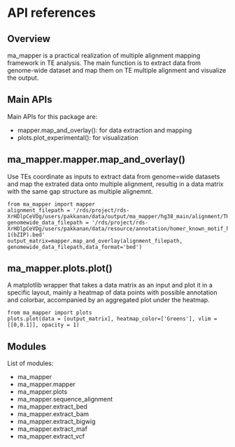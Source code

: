 # API references
## Overview

ma_mapper is a practical realization of multiple alignment mapping framework in TE analysis. The main function is to extract data from genome-wide dataset and map them on TE multiple alignment and visualize the output. 

## Main APIs

Main APIs for this package are: 

- mapper.map_and_overlay(): for data extraction and mapping 
- plots.plot_experimental(): for visualization 

## ma_mapper.mapper.map_and_overlay()

Use TEs coordinate as inputs to extract data from genome=wide datasets and map the extrated data onto multiple alignment, resultig in a data matrix with the same gap structure as multiple alignemnt.

```
from ma_mapper import mapper
alignment_filepath = '/rds/project/rds-XrHDlpCeVDg/users/pakkanan/data/output/ma_mapper/hg38_main/alignment/THE1C.fasta.aligned'
genomewide_data_filepath = '/rds/project/rds-XrHDlpCeVDg/users/pakkanan/data/resource/annotation/homer_known_motif_hg38/AP-1(bZIP).bed'
output_matrix=mapper.map_and_overlay(alignment_filepath, genomewide_data_filepath,data_format='bed')
```

## ma_mapper.plots.plot()

A matplotlib wrapper that takes a data matrix as an input and plot it in a specific layout, mainly a heatmap of data points with possible annotation and colorbar, accompanied by an aggregated plot under the heatmap.

```
from ma_mapper import plots
plots.plot(data = [output_matrix], heatmap_color=['Greens'], vlim = [[0,0.1]], opacity = 1)
```

## Modules

List of modules:

- ma_mapper
- ma_mapper.mapper
- ma_mapper.plots
- ma_mapper.sequence_alignment
- ma_mapper.extract_bed
- ma_mapper.extract_bam
- ma_mapper.extract_bigwig
- ma_mapper.extract_maf
- ma_mapper.extract_vcf